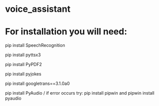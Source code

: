 # voice_assistant

# For installation you will need:

pip install SpeechRecognition

pip install pyttsx3

pip install PyPDF2

pip install pyjokes

pip install googletrans==3.1.0a0

pip install PyAudio / if error occurs try: pip install pipwin and pipwin install pyaudio

